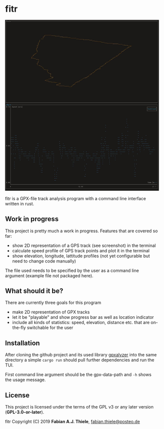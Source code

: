 fitr
============

![fitr output](/assets/demo.jpg)

fitr is a GPX-file track analysis program with a command line interface written in rust.

## Work in progress

This project is pretty much a work in progress. Features that are covered so far:

 - show 2D representation of a GPS track (see screenshot) in the terminal
 - calculate speed profile of GPS track points and plot it in the terminal
 - show elevation, longitude, lattitude profiles (not yet configurable but need to change code manually)

The file used needs to be specified by the user as a command line argument (example file not packaged here).

## What should it be?

There are currently three goals for this program

- make 2D representation of GPX tracks
- let it be "playable" and show progress bar as well as location indicator
- include all kinds of statistics: speed, elevation, distance etc. that are on-the-fly switchable for the user

## Installation

After cloning the github project and its used library [gpxalyzer](https://github.com/f-thiele/gpxalyzer) into
the same directory a simple `cargo run` should pull further dependencies and run the TUI.

First command line argument should be the gpx-data-path and `-h` shows the usage message.

## License
This project is licensed under the terms of the GPL v3 or any later version (**GPL-3.0-or-later**).

fitr Copyright (C) 2019 **Fabian A.J. Thiele**, <fabian.thiele@posteo.de>
